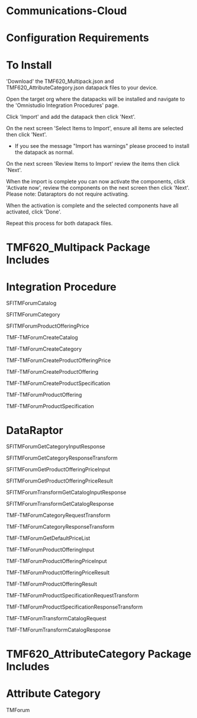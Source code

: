 # Communications-Cloud

# Configuration Requirements

# To Install

'Download' the TMF620_Multipack.json and TMF620_AttributeCategory.json datapack files to your device.

Open the target org where the datapacks will be installed and navigate to the 'Omnistudio Integration Procedures' page.

Click 'Import' and add the datapack then click 'Next'.

On the next screen 'Select Items to Import', ensure all items are selected then click 'Next'.
 - If you see the message "Import has warnings" please proceed to install the datapack as normal.

On the next screen 'Review Items to Import' review the items then click 'Next'.

When the import is complete you can now activate the components, click 'Activate now', review the components on the next screen then click 'Next'.
Please note: Dataraptors do not require activating.

When the activation is complete and the selected components have all activated, click 'Done'.

Repeat this process for both datapack files.

# TMF620_Multipack Package Includes
# Integration Procedure 
SFITMForumCatalog

SFITMForumCategory

SFITMForumProductOfferingPrice

TMF-TMForumCreateCatalog

TMF-TMForumCreateCategory

TMF-TMForumCreateProductOfferingPrice

TMF-TMForumCreateProductOffering

TMF-TMForumCreateProductSpecification

TMF-TMForumProductOffering

TMF-TMForumProductSpecification

# DataRaptor 
SFITMForumGetCategoryInputResponse

SFITMForumGetCategoryResponseTransform

SFITMForumGetProductOfferingPriceInput

SFITMForumGetProductOfferingPriceResult

SFITMForumTransformGetCatalogInputResponse

SFITMForumTransformGetCatalogResponse

TMF-TMForumCategoryRequestTransform

TMF-TMForumCategoryResponseTransform

TMF-TMForumGetDefaultPriceList

TMF-TMForumProductOfferingInput

TMF-TMForumProductOfferingPriceInput

TMF-TMForumProductOfferingPriceResult

TMF-TMForumProductOfferingResult

TMF-TMForumProductSpecificationRequestTransform

TMF-TMForumProductSpecificationResponseTransform

TMF-TMForumTransformCatalogRequest

TMF-TMForumTransformCatalogResponse

# TMF620_AttributeCategory Package Includes
# Attribute Category
TMForum

